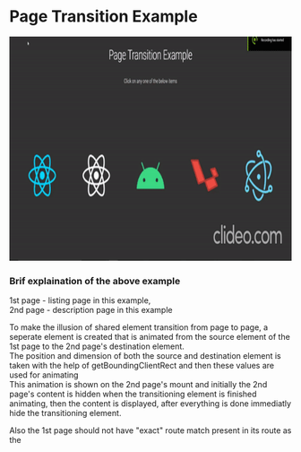 # Page Transition Example
<img height="400" src="./src/app/examples/pageTransition/page-transition.gif">

### Brif explaination of the above example
1st page - listing page in this example, <br />
2nd page - description page in this example <br />

To make the illusion of shared element transition from page to page, a seperate element is created that is animated from the source element of the 1st page to the 2nd page's destination element.
<br/>
The position and dimension of both the source and destination element is taken with the help of getBoundingClientRect and then these values are used for animating
<br/>
This animation is shown on the 2nd page's mount and initially the 2nd page's content is hidden when the transitioning element is finished animating, then the content is displayed, after everything is done immediatly hide the transitioning element.

Also the 1st page should not have "exact" route match present in its route as the 

